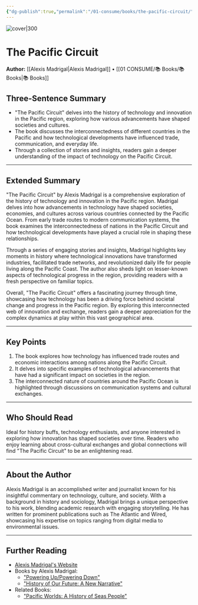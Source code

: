 ```yaml
---
{"dg-publish":true,"permalink":"/01-consume/books/the-pacific-circuit/","title":"The Pacific Circuit","tags":["technology","innovation","history"]}
---
```



![cover|300](http://books.google.com/books/content?id=bn4DEQAAQBAJ&printsec=frontcover&img=1&zoom=1&source=gbs_api)

# The Pacific Circuit
**Author:** [[Alexis Madrigal\|Alexis Madrigal]] • [[01 CONSUME/📚 Books/📚 Books\|📚 Books]]
## Three-Sentence Summary
- "The Pacific Circuit" delves into the history of technology and innovation in the Pacific region, exploring how various advancements have shaped societies and cultures.
- The book discusses the interconnectedness of different countries in the Pacific and how technological developments have influenced trade, communication, and everyday life.
- Through a collection of stories and insights, readers gain a deeper understanding of the impact of technology on the Pacific Circuit.

---

## Extended Summary
"The Pacific Circuit" by Alexis Madrigal is a comprehensive exploration of the history of technology and innovation in the Pacific region. Madrigal delves into how advancements in technology have shaped societies, economies, and cultures across various countries connected by the Pacific Ocean. From early trade routes to modern communication systems, the book examines the interconnectedness of nations in the Pacific Circuit and how technological developments have played a crucial role in shaping these relationships.

Through a series of engaging stories and insights, Madrigal highlights key moments in history where technological innovations have transformed industries, facilitated trade networks, and revolutionized daily life for people living along the Pacific Coast. The author also sheds light on lesser-known aspects of technological progress in the region, providing readers with a fresh perspective on familiar topics.

Overall, "The Pacific Circuit" offers a fascinating journey through time, showcasing how technology has been a driving force behind societal change and progress in the Pacific region. By exploring this interconnected web of innovation and exchange, readers gain a deeper appreciation for the complex dynamics at play within this vast geographical area.

---

## Key Points
1. The book explores how technology has influenced trade routes and economic interactions among nations along the Pacific Circuit.
2. It delves into specific examples of technological advancements that have had a significant impact on societies in the region.
3. The interconnected nature of countries around the Pacific Ocean is highlighted through discussions on communication systems and cultural exchanges.

---

## Who Should Read
Ideal for history buffs, technology enthusiasts, and anyone interested in exploring how innovation has shaped societies over time. Readers who enjoy learning about cross-cultural exchanges and global connections will find "The Pacific Circuit" to be an enlightening read.

---

## About the Author
Alexis Madrigal is an accomplished writer and journalist known for his insightful commentary on technology, culture, and society. With a background in history and sociology, Madrigal brings a unique perspective to his work, blending academic research with engaging storytelling. He has written for prominent publications such as The Atlantic and Wired, showcasing his expertise on topics ranging from digital media to environmental issues.

---

## Further Reading
- [Alexis Madrigal's Website](https://alexismadrigal.com/)
- Books by Alexis Madrigal:
  - ["Powering Up/Powering Down"](https://www.amazon.com/Powering-Up-Powering-Down-Electrochemical/dp/0226242246)
  - ["History of Our Future: A New Narrative"](https://www.goodreads.com/book/show/41317355-history-of-our-future)
- Related Books:
  - ["Pacific Worlds: A History of Seas People"](https://www.penguinrandomhouse.ca/books/249734/pacific-worlds-by-matt-karp/)